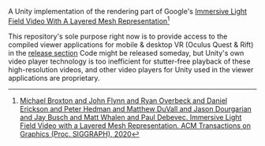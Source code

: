 A Unity implementation of the rendering part of Google's [Immersive Light Field Video With A Layered Mesh Representation](https://mobile-nerf.github.io/)[^1]

This repository's sole purpose right now is to provide access to the compiled viewer applications for mobile & desktop VR (Oculus Quest & Rift) in the [release section](https://github.com/julienkay/LightfieldVideoUnity/releases/tag/v0.0.1)
Code might be released someday, but Unity's own video player technology is too inefficient for stutter-free playback of these high-resolution videos, and other video players for Unity used in the viewer applications are proprietary.

[^1]: [Michael Broxton and John Flynn and Ryan Overbeck and Daniel Erickson and Peter Hedman and Matthew DuVall and Jason Dourgarian and Jay Busch and Matt Whalen and Paul Debevec. Immersive Light Field Video with a Layered Mesh Representation. ACM Transactions on Graphics (Proc. SIGGRAPH), 2020](https://augmentedperception.github.io/deepviewvideo/)
